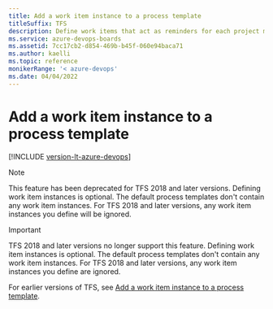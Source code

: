 ```yaml
---
title: Add a work item instance to a process template
titleSuffix: TFS
description: Define work items that act as reminders for each project manager to perform after a project is created in Team Foundation Server 
ms.service: azure-devops-boards
ms.assetid: 7cc17cb2-d854-469b-b45f-060e94baca71
ms.author: kaelli
ms.topic: reference
monikerRange: '< azure-devops' 
ms.date: 04/04/2022
---
```



# Add a work item instance to a process template

[!INCLUDE [version-lt-azure-devops](../../includes/version-lt-azure-devops.md)]


> [!NOTE]  
> This feature has been deprecated for TFS 2018 and later
>  versions. Defining work item instances is optional. The default process templates don't 
>  contain any work item instances. For TFS 2018 and later versions, any work item 
>  instances you define will be ignored. 

> [!IMPORTANT]   
> TFS 2018 and later versions no longer support this feature. Defining work item instances is optional. The default process templates don't 
>  contain any work item instances. For TFS 2018 and later versions, any work item instances you define are ignored. 

For earlier versions of TFS, see [Add a work item instance to a process template](/previous-versions/azure/devops/reference/process-templates/add-work-item-instance-process-template). 
  